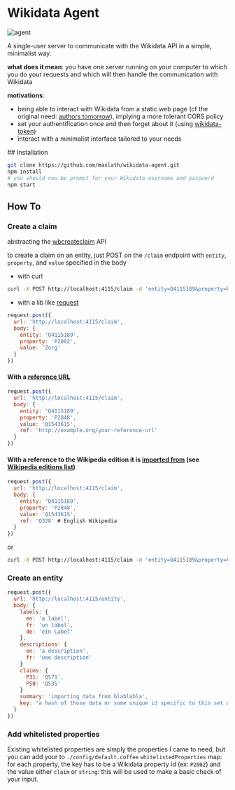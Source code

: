# Wikidata Agent

![agent](http://vignette4.wikia.nocookie.net/matrix/images/a/ab/Original_Agents.jpg)

A single-user server to communicate with the Wikidata API in a simple, minimalist way.

**what does it mean**: you have one server running on your computer to which you do your requests and which will then handle the communication with Wikidata

**motivations**:
- being able to interact with Wikidata from a static web page (cf the original need: [authors tomorrow](https://github.com/inventaire/inventaire-authors-birthday#authors-tomorrow)), implying a more tolerant CORS policy
- set your authentification once and then forget about it (using [wikidata-token](https://github.com/maxlath/wikidata-token))
- interact with a minimalist interface tailored to your needs

## Installation

```sh
git clone https://github.com/maxlath/wikidata-agent.git
npm install
# you should now be prompt for your Wikidata username and password
npm start
```

## How To

### Create a claim
abstracting the [wbcreateclaim](https://www.wikidata.org/w/api.php?action=help&modules=wbcreateclaim) API

to create a claim on an entity, just POST on the `/claim` endpoint with `entity`, `property`, and `value` specified in the body

* with curl

```bash
curl -X POST http://localhost:4115/claim -d 'entity=Q4115189&property=P2002&value=Zorg'
```

* with a lib like [request](https://github.com/request/request)

```javascript
request.post({
  url: 'http://localhost:4115/claim',
  body: {
    entity: 'Q4115189',
    property: 'P2002',
    value: 'Zorg'
  }
})
```

#### With a [reference URL](https://www.wikidata.org/wiki/Property:P854)

```javascript
request.post({
  url: 'http://localhost:4115/claim',
  body: {
    entity: 'Q4115189',
    property: 'P2848',
    value: 'Q1543615',
    ref: 'http://example.org/your-reference-url'
  }
})
```

#### With a reference to the Wikipedia edition it is [imported from](https://www.wikidata.org/wiki/Property:P143) (see [Wikipedia editions list](/maxlath/wikidata-agent/blob/master/server/lib/reference_sources.coffee))

```javascript
request.post({
  url: 'http://localhost:4115/claim',
  body: {
    entity: 'Q4115189',
    property: 'P2848',
    value: 'Q1543615',
    ref: 'Q328' # English Wikipedia
  }
})
```
or
```sh
curl -X POST http://localhost:4115/claim -d 'entity=Q4115189&property=P2848&value=Q1543615&ref=Q328'
```

### Create an entity

```javascript
request.post({
  url: 'http://localhost:4115/entity',
  body: {
    labels: {
      en: 'a label',
      fr: 'un label',
      de: 'ein Label'
    },
    descriptions: {
      en: 'a description',
      fr: 'une description'
    }
    claims: {
      P31: 'Q571',
      P50: 'Q535'
    }
    summary: 'importing data from blablabla',
    key: "a hash of those data or some unique id specific to this set of data to make sure this entity isn't added twice"
  }
})
```

### Add whitelisted properties
Existing whitelisted properties are simply the properties I came to need, but you can add your to `./config/default.coffee` `whitelistedProperties` map: for each property, the key has to be a Wikidata property id (ex: `P2002`) and the value either `claim` or `string`: this will be used to make a basic check of your input.
